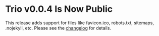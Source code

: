 <!--
template: article.html
title: Trio v0.0.4 Released
appendToTarget: true
category: development
callback: showCurrentPageInHeader
activeHeaderItem: 3
-->

# Trio v0.0.4 Is Now Public

This release adds support for files like favicon.ico, robots.txt, sitemaps, .nojekyll, etc. Please see the <a target="_blank" href="https://github.com/4awpawz/trio/tree/master#v004">changelog</a> for details.